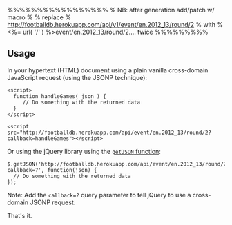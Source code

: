 %%%%%%%%%%%%%%%%%
% NB: after generation add/patch w/ macro
%
%  replace
%     http://footballdb.herokuapp.com/api/v1/event/en.2012_13/round/2
%  with
%     <%= url( '/' ) %>event/en.2012_13/round/2....  twice
%%%%%%%%%

## Usage

In your hypertext (HTML) document using a plain vanilla cross-domain JavaScript
request (using the JSONP technique):

    <script>
      function handleGames( json ) {
         // Do something with the returned data
      }
    </script>
    
    <script src="http://footballdb.herokuapp.com/api/event/en.2012_13/round/2?callback=handleGames"></script>


Or using the jQuery library using the [`getJSON` function](http://api.jquery.com/jQuery.getJSON):

    $.getJSON('http://footballdb.herokuapp.com/api/event/en.2012_13/round/2?callback=?', function(json) {
      // Do something with the returned data
    });

Note: Add the `callback=?` query parameter to tell jQuery to use a cross-domain JSONP request.

That's it.
